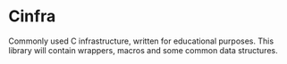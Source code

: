 # Cinfra
Commonly used C infrastructure, written for educational purposes.
This library will contain wrappers, macros and some common data structures.


